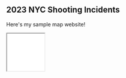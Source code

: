 ## 2023 NYC Shooting Incidents

Here's my sample map website!

<iframe src="index.html" height="100" width="100"></iframe>
